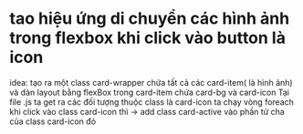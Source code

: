 # tao hiệu ứng di chuyển các hình ảnh trong flexbox khi click vào button là icon
idea: tạo ra một class card-wrapper chứa tất cả các card-item( là hình ảnh) và dàn layout bằng flexBox
trong card-item chứa card-bg và card-icon 
Tại file .js ta get ra các đối tượng thuộc class là card-icon 
ta chạy vòng foreach khi click vào class card-icon thì -> add class card-active vào phần tử cha của class card-icon đó
